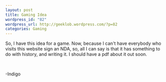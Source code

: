 ```yaml
--- 
layout: post
title: Gaming Idea
wordpress_id: "82"
wordpress_url: http://geeklob.wordpress.com/?p=82
categories: Gaming
---
```

So, I have this idea for a game. Now, because I can't have everybody who visits this website sign an NDA, so, all I can say is that it has something to do with history, and writing it. I should have a pdf about it out soon.

 

-Indigo
